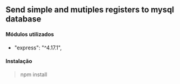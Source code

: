 ## Send simple and mutiples registers to mysql database
#### Módulos utilizados

- "express": "^4.17.1",

#### Instalação

> npm install



